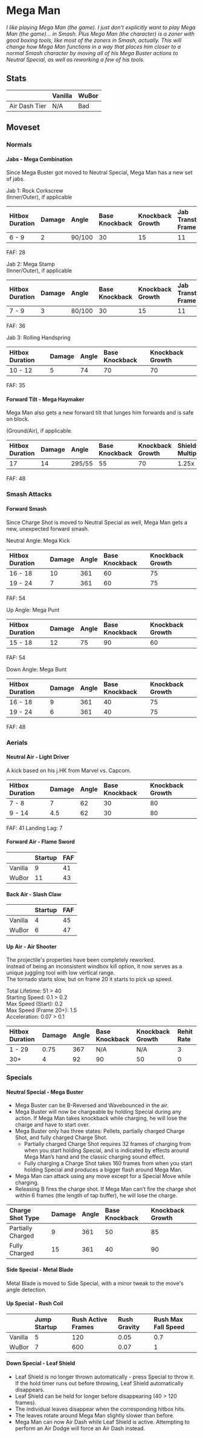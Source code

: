 # Mega Man

*I like playing Mega Man (the game). I just don’t explicitly want to play Mega Man (the game)… in Smash. Plus Mega Man (the character) is a zoner with good boxing tools, like most of the zoners in Smash, actually. This will change how Mega Man functions in a way that places him closer to a normal Smash character by moving all of his Mega Buster actions to Neutral Special, as well as reworking a few of his tools.*

## Stats

<datatable>

|               | Vanilla | WuBor   |
|:------------- |:------- |:------- |
| Air Dash Tier | N/A     | Bad     |

</datatable>

## Moveset

### Normals

#### Jabs - Mega Combination
<ovhl>Since Mega Buster got moved to Neutral Special, Mega Man has a new set of jabs.</ovhl>

Jab 1: Rock Corkscrew <br>
(Inner/Outer), if applicable

<datatable>

| Hitbox Duration | Damage | Angle  | Base Knockback | Knockback Growth | Jab Transtiion Frame |
|:--------------- |:------ |:------ |:-------------- |:---------------- |:-------------------- |
| 6 - 9           | 2      | 90/100 | 30             | 15               | 11                   |

</datatable>

FAF: 28

Jab 2: Mega Stamp <br>
(Inner/Outer), if applicable

<datatable>

| Hitbox Duration | Damage | Angle  | Base Knockback | Knockback Growth | Jab Transtiion Frame |
|:--------------- |:------ |:------ |:-------------- |:---------------- |:-------------------- |
| 7 - 9           | 3      | 80/100 | 30             | 15               | 11                   |

</datatable>

FAF: 36

Jab 3: Rolling Handspring <br>

<datatable>

| Hitbox Duration | Damage | Angle | Base Knockback | Knockback Growth |
|:--------------- |:------ |:----- |:-------------- |:---------------- |
| 10 - 12         | 5      | 74    | 70             | 70               |

</datatable>

FAF: 35

#### Forward Tilt - Mega Haymaker
<ovhl>Mega Man also gets a new forward tilt that lunges him forwards and is safe on block.</ovhl>

(Ground/Air), if applicable.

<datatable>

| Hitbox Duration | Damage | Angle  | Base Knockback | Knockback Growth | Shieldstun Multiplier |
|:--------------- |:------ |:------ |:-------------- |:---------------- |:--------------------- |
| 17              | 14     | 295/55 | 55             | 70               | 1.25x                 |

</datatable>

FAF: 48

### Smash Attacks

#### Forward Smash
<ovhl>Since Charge Shot is moved to Neutral Special as well, Mega Man gets a new, unexpected forward smash.</ovhl></br>

Neutral Angle: Mega Kick

<datatable>

| Hitbox Duration | Damage | Angle | Base Knockback | Knockback Growth |
|:--------------- |:------ |:----- |:-------------- |:---------------- |
| 16 - 18         | 10     | 361   | 60             | 75               |
| 19 - 24         | 7      | 361   | 60             | 75               |

</datatable>

FAF: 54

Up Angle: Mega Punt

<datatable>

| Hitbox Duration | Damage | Angle | Base Knockback | Knockback Growth |
|:--------------- |:------ |:----- |:-------------- |:---------------- |
| 15 - 18         | 12     | 75    | 90             | 60               |

</datatable>

FAF: 54

Down Angle: Mega Bunt

<datatable>

| Hitbox Duration | Damage | Angle | Base Knockback | Knockback Growth |
|:--------------- |:------ |:----- |:-------------- |:---------------- |
| 16 - 18         | 9      | 361   | 40             | 75               |
| 19 - 24         | 6      | 361   | 40             | 75               |

</datatable>

FAF: 48

### Aerials

#### Neutral Air - Light Driver
<ovhl>A kick based on his j.HK from Marvel vs. Capcom.</ovhl>

<datatable>

| Hitbox Duration | Damage | Angle | Base Knockback | Knockback Growth |
|:--------------- |:------ |:----- |:-------------- |:---------------- |
| 7 - 8           | 7      | 62    | 30             | 80               |
| 9 - 14          | 4.5    | 62    | 30             | 80               |

</datatable>

FAF: 41
Landing Lag: 7

#### Forward Air - Flame Sword

<datatable>

|         | Startup         | FAF             |
|:------- |:--------------- |:--------------- |
| Vanilla | 9               | 41              |
| WuBor   | <nerf>11</nerf> | <nerf>43</nerf> |

</datatable>

#### Back Air - Slash Claw

<datatable>

|         | Startup        | FAF             |
|:------- |:-------------- |:--------------- |
| Vanilla | 4              | 45              |
| WuBor   | <nerf>6</nerf> | <nerf>47</nerf> |

</datatable>

#### Up Air - Air Shooter
<ovhl>The projectile's properties have been completely reworked.</ovhl><br>
<ovhl>Instead of being an inconsistent windbox kill option, it now serves as a unique juggling tool with low vertical range.</ovhl><br>
<ovhl>The tornado starts slow, but on frame 20 it starts to pick up speed.</ovhl>

Total Lifetime: 51 > 40<br>
Starting Speed: 0.1 > 0.2<br>
Max Speed (Start): 0.2<br>
Max Speed (Frame 20+): 1.5<br>
Acceleration: 0.07 > 0.1

<datatable>

| Hitbox Duration | Damage | Angle | Base Knockback | Knockback Growth | Rehit Rate |
|:--------------- |:------ |:----- |:-------------- |:---------------- |:---------- |
| 1 - 29          | 0.75   | 367   | N/A            | N/A              | 3          |
| 30+             | 4      | 92    | 90             | 50               | 0          |

</datatable>

### Specials

#### Neutral Special - Mega Buster
<ovhl>

- Mega Buster can be B-Reversed and Wavebounced in the air.
- Mega Buster will now be chargeable by holding Special during any action. If Mega Man takes knockback while charging, he will lose the charge and have to start over.
- Mega Buster only has three states: Pellets, partially charged Charge Shot, and fully charged Charge Shot.
  - Partially charged Charge Shot requires 32 frames of charging from when you start holding Special, and is indicated by effects around Mega Man’s hand and the classic charging sound effect.
  - Fully charging a Charge Shot takes 160 frames from when you start holding Special and produces a bigger flash around Mega Man.
- Mega Man can attack using any move except for a Special Move while charging.
- Releasing B fires the charge shot. If Mega Man can’t fire the charge shot within 6 frames (the length of tap buffer), he will lose the charge.

</ovhl>

<datatable>

| Charge Shot Type  | Damage | Angle | Base Knockback | Knockback Growth |
|:----------------- |:------ |:----- |:-------------- |:---------------- |
| Partially Charged | 9      | 361   | 50             | 85               |
| Fully Charged     | 15     | 361   | 40             | 90               |

</datatable>

#### Side Special - Metal Blade
<ovhl>Metal Blade is moved to Side Special, with a minor tweak to the move's angle detection.</ovhl>

#### Up Special - Rush Coil

<datatable>

|         | Jump Startup   | Rush Active Frames | Rush Gravity       | Rush Max Fall Speed |
|:------- |:-------------- |:------------------ |:------------------ |:------------------- |
| Vanilla | 5              | 120                | 0.05               | 0.7                 |
| WuBor   | <nerf>7</nerf> | <buff>600</buff>   | <nerf>0.07</nerf>  | <nerf>1</nerf>      |

</datatable>

#### Down Special - Leaf Shield
<ovhl>

- Leaf Shield is no longer thrown automatically - press Special to throw it. If the hold timer runs out before throwing, Leaf Shield automatically disappears.
- Leaf Shield can be held for longer before disappearing (40 > 120 frames).
- The individual leaves disappear when the corresponding hitbox hits.
- The leaves rotate around Mega Man slightly slower than before.
- Mega Man can now Air Dash while Leaf Shield is active. Attempting to perform an Air Dodge will force an Air Dash instead.

</ovhl>
